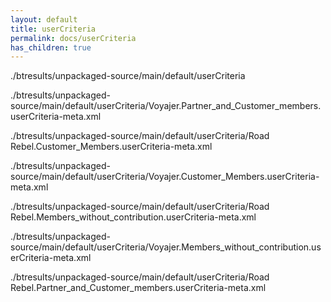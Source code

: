 ```yaml
---
layout: default
title: userCriteria
permalink: docs/userCriteria
has_children: true
---
```




./btresults/unpackaged-source/main/default/userCriteria

./btresults/unpackaged-source/main/default/userCriteria/Voyajer.Partner_and_Customer_members.userCriteria-meta.xml

./btresults/unpackaged-source/main/default/userCriteria/Road Rebel.Customer_Members.userCriteria-meta.xml

./btresults/unpackaged-source/main/default/userCriteria/Voyajer.Customer_Members.userCriteria-meta.xml

./btresults/unpackaged-source/main/default/userCriteria/Road Rebel.Members_without_contribution.userCriteria-meta.xml

./btresults/unpackaged-source/main/default/userCriteria/Voyajer.Members_without_contribution.userCriteria-meta.xml

./btresults/unpackaged-source/main/default/userCriteria/Road Rebel.Partner_and_Customer_members.userCriteria-meta.xml

